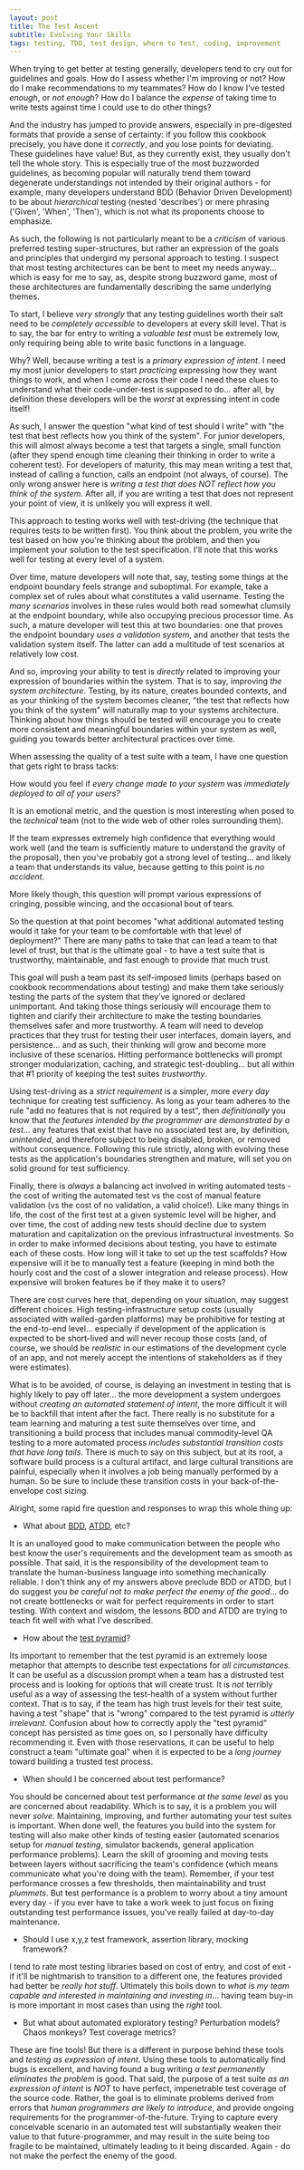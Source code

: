 ```yaml
---
layout: post
title: The Test Ascent
subtitle: Evolving Your Skills
tags: testing, TDD, test design, where to test, coding, improvement
---
```


When trying to get better at testing generally, developers tend to cry out for guidelines and goals. How do I assess whether I'm improving or not? How do I make recommendations to my teammates? How do I know I've tested *enough*, or *not enough*? How do I balance the *expense* of taking time to write tests against time I could use to do other things?

And the industry has jumped to provide answers, especially in pre-digested formats that provide a sense of certainty: if you follow this cookbook precisely, you have done it *correctly*, and you lose points for deviating. These guidelines have value! But, as they currently exist, they usually don't tell the whole story. This is especially true of the most buzzworded guidelines, as becoming popular will naturally trend them toward degenerate understandings not intended by their original authors - for example, many developers understand BDD (Behavior Driven Development) to be about *hierarchical* testing (nested 'describes') or mere phrasing ('Given', 'When', 'Then'), which is not what its proponents choose to emphasize.

As such, the following is not particularly meant to be a *criticism* of various preferred testing super-structures, but rather an expression of the goals and principles that undergird my personal approach to testing. I suspect that most testing architectures can be bent to meet my needs anyway... which is easy for me to say, as, despite strong buzzword game, most of these architectures are fundamentally describing the same underlying themes.

To start, I believe *very strongly* that any testing guidelines worth their salt need to be *completely accessible* to developers at every skill level. That is to say, the bar for entry to writing a *valuable test* must be extremely low, only requiring being able to write basic functions in a language.

Why? Well, because writing a test is a *primary expression of intent*. I need my most junior developers to start *practicing* expressing how they want things to work, and when I come across their code I need these clues to understand what their code-under-test is supposed to do... after all, by definition these developers will be the *worst* at expressing intent in code itself!

As such, I answer the question "what kind of test should I write" with "the test that best reflects how you think of the system". For junior developers, this will almost always become a test that targets a single, small function (after they spend enough time cleaning their thinking in order to write a coherent test). For developers of maturity, this may mean writing a test that, instead of calling a function, calls an endpoint (not always, of course). The only wrong answer here is *writing a test that does NOT reflect how you think of the system*. After all, if you are writing a test that does not represent your point of view, it is unlikely you will express it well.

This approach to testing works well with test-driving (the technique that requires tests to be written first). You think about the problem, you write the test based on how you're thinking about the problem, and then you implement your solution to the test specification. I'll note that this works well for testing at every level of a system.

Over time, mature developers will note that, say, testing some things at the endpoint boundary feels strange and suboptimal. For example, take a complex set of rules about what constitutes a valid username. Testing the *many scenarios* involves in these rules would both read somewhat clumsily at the endpoint boundary, while also occupying precious processor time. As such, a mature developer will test this at two boundaries: one that proves the endpoint boundary *uses a validation system*, and another that tests the validation system itself. The latter can add a multitude of test scenarios at relatively low cost.

And so, improving your ability to test is *directly* related to improving your expression of boundaries within the system. That is to say, improving *the system architecture*. Testing, by its nature, creates bounded contexts, and as your thinking of the system becomes cleaner, "the test that reflects how you think of the system" will naturally map to your systems architecture. Thinking about how things should be tested will encourage you to create more consistent and meaningful boundaries within your system as well, guiding you towards better architectural practices over time.

When assessing the quality of a test suite with a team, I have one question that gets right to brass tacks:

How would you feel if *every change made to your system* was *immediately deployed to all of your users?*

It is an emotional metric, and the question is most interesting when posed to the *technical* team (not to the wide web of other roles surrounding them).

If the team expresses extremely high confidence that everything would work well (and the team is sufficiently mature to understand the gravity of the proposal), then you've probably got a strong level of testing... and likely a team that understands its value, because getting to this point is *no accident*.

More likely though, this question will prompt various expressions of cringing, possible wincing, and the occasional bout of tears.

So the question at that point becomes "what additional automated testing would it take for your team to be comfortable with that level of deployment?" There are many paths to take that can lead a team to that level of trust, but that is the ultimate goal - to have a test suite that is trustworthy, maintainable, and fast enough to provide that much trust.

This goal will push a team past its self-imposed limits (perhaps based on cookbook recommendations about testing) and make them take seriously testing the parts of the system that they've ignored or declared unimportant. And taking those things seriously will encourage them to tighten and clarify their architecture to make the testing boundaries themselves safer and more trustworthy. A team will need to develop practices that they trust for testing their user interfaces, domain layers, and persistence... and as such, their thinking will grow and become more inclusive of these scenarios. Hitting performance bottlenecks will prompt stronger modularization, caching, and strategic test-doubling... but all within that #1 priority of keeping the test suites *trustworthy*.

Using test-driving as a *strict requirement* is a simpler, more *every day* technique for creating test sufficiency. As long as your team adheres to the rule "add no features that is not required by a test", then *definitionally* you know that *the features intended by the programmer are demonstrated by a test*... any features that exist that have no associated test are, by definition, *unintended*, and therefore subject to being disabled, broken, or removed without consequence. Following this rule strictly, along with evolving these tests as the application's boundaries strengthen and mature, will set you on solid ground for test sufficiency.

Finally, there is *always* a balancing act involved in writing automated tests - the cost of writing the automated test vs the cost of manual feature validation (vs the cost of no validation, a valid choice!). Like many things in life, the cost of the first test at a given systemic level will be higher, and over time, the cost of adding new tests should decline due to system maturation and capitalization on the previous infrastructural investments. So in order to make informed decisions about testing, you have to estimate each of these costs. How long will it take to set up the test scaffolds? How expensive will it be to manually test a feature (keeping in mind both the hourly cost and the cost of a slower integration and release process). How expensive will broken features be if they make it to users?

There are cost curves here that, depending on your situation, may suggest different choices. High testing-infrastructure setup costs (usually associated with walled-garden platforms) may be prohibitive for testing at the end-to-end level... especially if development of the application is expected to be short-lived and will never recoup those costs (and, of course, we should be *realistic* in our estimations of the development cycle of an app, and not merely accept the intentions of stakeholders as if they were estimates).

What is to be avoided, of course, is delaying an investment in testing that is highly likely to pay off later... the more development a system undergoes without *creating an automated statement of intent*, the more difficult it will be to backfill that intent after the fact. There really is no substitute for a team learning and maturing a test suite themselves over time, and transitioning a build process that includes manual commodity-level QA testing to a more automated process *includes substantial transition costs that have long tails*. There is much to say on this subject, but at its root, a software build process is a cultural artifact, and large cultural transitions are painful, especially when it involves a job being manually performed by a human. So be sure to include these transition costs in your back-of-the-envelope cost sizing.

Alright, some rapid fire question and responses to wrap this whole thing up:

- What about [BDD](https://en.wikipedia.org/wiki/Behavior-driven_development), [ATDD](https://en.wikipedia.org/wiki/Acceptance_test%E2%80%93driven_development), etc?

It is an unalloyed good to make communication between the people who best know the user's requirements and the development team as smooth as possible. That said, it is the responsibility of the development team to translate the human-business language into something mechanically reliable. I don't think any of my answers above preclude BDD or ATDD, but I do suggest you *be careful not to make perfect the enemy of the good*... do not create bottlenecks or wait for perfect requirements in order to start testing. With context and wisdom, the lessons BDD and ATDD are trying to teach fit well with what I've described.

- How about the [test pyramid](https://martinfowler.com/articles/practical-test-pyramid.html)?

Its important to remember that the test pyramid is an extremely loose metaphor that attempts to describe test expectations for *all circumstances*. It can be useful as a discussion prompt when a team has a distrusted test process and is looking for options that will create trust. It is *not* terribly useful as a way of assessing the test-health of a system without further context. That is to say, if the team has high trust levels for their test suite, having a test "shape" that is "wrong" compared to the test pyramid is *utterly irrelevant*. Confusion about how to correctly apply the "test pyramid" concept has persisted as time goes on, so I personally have difficulty recommending it. Even with those reservations, it can be useful to help construct a team "ultimate goal" when it is expected to be a *long journey* toward building a trusted test process.

- When should I be concerned about test performance?

You should be concerned about test performance *at the same level* as you are concerned about readability. Which is to say, it is a problem you will never *solve*. Maintaining, improving, and further automating your test suites is important. When done well, the features you build into the system for testing will also make other kinds of testing easier (automated scenarios setup for *manual testing*, simulator backends, general application performance problems). Learn the skill of grooming and moving tests between layers without sacrificing the team's confidence (which means communicate what you're doing with the team). Remember, if your test performance crosses a few thresholds, then maintainability and trust *plummets*. But test performance is a problem to worry about a tiny amount every day - if you ever have to take a work week to just focus on fixing outstanding test performance issues, you've really failed at day-to-day maintenance.

- Should I use x,y,z test framework, assertion library, mocking framework?

I tend to rate most testing libraries based on cost of entry, and cost of exit - if it'll be nightmarish to transition to a different one, the features provided had better be *really hot stuff*. Ultimately this boils down to *what is my team capable and interested in maintaining and investing in*... having team buy-in is more important in most cases than using the *right* tool.

- But what about automated exploratory testing? Perturbation models? Chaos monkeys? Test coverage metrics?

These are fine tools! But there is a different in purpose behind these tools and *testing as expression of intent*. Using these tools to automatically find bugs is excellent, and having found a bug writing *a test permanently eliminates the problem* is good. That said, the purpose of a test suite *as an expression of intent* is *NOT* to have perfect, impenetrable test coverage of the source code. Rather, the goal is to eliminate problems derived from errors that *human programmers are likely to introduce*, and provide ongoing requirements for the programmer-of-the-future. Trying to capture every conceivable scenario in an automated test will substantially weaken their value to that future-programmer, and may  result in the suite being too fragile to be maintained, ultimately leading to it being discarded. Again - do not make the perfect the enemy of the good.

